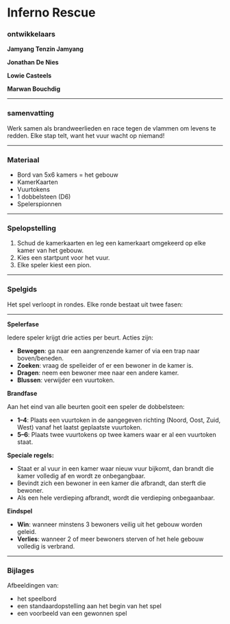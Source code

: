 # Inferno Rescue

### ontwikkelaars

**Jamyang Tenzin Jamyang**

**Jonathan De Nies**

**Lowie Casteels**

**Marwan Bouchdig**

---

### samenvatting

Werk samen als brandweerlieden en race tegen de vlammen om levens te redden. Elke stap telt, want het vuur wacht op niemand!

---

### Materiaal

- Bord van 5x6 kamers = het gebouw
- KamerKaarten
- Vuurtokens
- 1 dobbelsteen (D6)
- Spelerspionnen

---

### Spelopstelling

1. Schud de kamerkaarten en leg een kamerkaart omgekeerd op elke kamer van het gebouw.
2. Kies een startpunt voor het vuur.
3. Elke speler kiest een pion.

---

### Spelgids

Het spel verloopt in rondes.
Elke ronde bestaat uit twee fasen:

---

**Spelerfase**

Iedere speler krijgt drie acties per beurt. Acties zijn:

- **Bewegen**: ga naar een aangrenzende kamer of via een trap naar boven/beneden.
- **Zoeken**: vraag de spelleider of er een bewoner in de kamer is.
- **Dragen**: neem een bewoner mee naar een andere kamer.
- **Blussen**: verwijder een vuurtoken.

**Brandfase**

Aan het eind van alle beurten gooit een speler de dobbelsteen:

- **1–4**: Plaats een vuurtoken in de aangegeven richting (Noord, Oost, Zuid, West) vanaf het laatst geplaatste vuurtoken.
- **5–6**: Plaats twee vuurtokens op twee kamers waar er al een vuurtoken staat.

**Speciale regels:**

- Staat er al vuur in een kamer waar nieuw vuur bijkomt, dan brandt die kamer volledig af en wordt ze onbegangbaar.
- Bevindt zich een bewoner in een kamer die afbrandt, dan sterft die bewoner.
- Als een hele verdieping afbrandt, wordt die verdieping onbegaanbaar.

**Eindspel**

- **Win**: wanneer minstens 3 bewoners veilig uit het gebouw worden geleid.
- **Verlies**: wanneer 2 of meer bewoners sterven of het hele gebouw volledig is verbrand.

---

### Bijlages

Afbeeldingen van:

- het speelbord
- een standaardopstelling aan het begin van het spel
- een voorbeeld van een gewonnen spel
